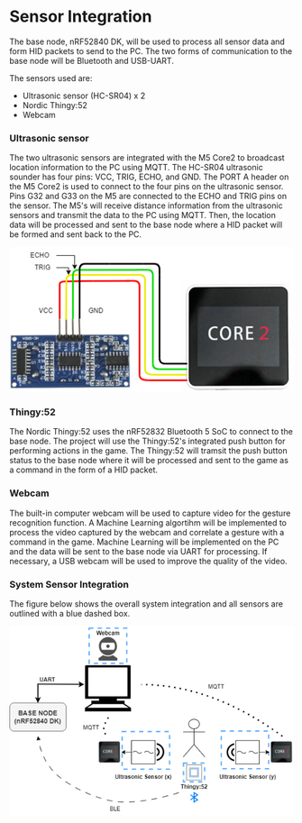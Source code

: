 # Sensor Integration
The base node, nRF52840 DK, will be used to process all sensor data and form HID packets to send to the PC. The two forms of communication to the base node will be Bluetooth and USB-UART.

The sensors used are:

- Ultrasonic sensor (HC-SR04) x 2
- Nordic Thingy:52
- Webcam

### Ultrasonic sensor

The two ultrasonic sensors are integrated with the M5 Core2 to broadcast location information to the PC using MQTT. The HC-SR04 ultrasonic sounder has four pins: VCC, TRIG, ECHO, and GND. The PORT A header on the M5 Core2 is used to connect to the four pins on the ultrasonic sensor. Pins G32 and G33 on the M5 are connected to the ECHO and TRIG pins on the sensor. The M5's will receive distance information from the ultrasonic sensors and transmit the data to the PC using MQTT. Then, the location data will be processed and sent to the base node where a HID packet will be formed and sent back to the PC.

![Ultrasonic_integration](figures/ultrasonic_integration.png)  

### Thingy:52

The Nordic Thingy:52 uses the nRF52832 Bluetooth 5 SoC to connect to the base node. The project will use the Thingy:52's integrated push button for performing actions in the game. The Thingy:52 will tramsit the push button status to the base node where it will be processed and sent to the game as a command in the form of a HID packet.

### Webcam

The built-in computer webcam will be used to capture video for the gesture recognition function. A Machine Learning algortihm will be implemented to process the video captured by the webcam and correlate a gesture with a command in the game. Machine Learning will be implemented on the PC and the data will be sent to the base node via UART for processing. If necessary, a USB webcam will be used to improve the quality of the video.

### System Sensor Integration

The figure below shows the overall system integration and all sensors are outlined with a blue dashed box.

![System_integration](figures/system_integration.png)  